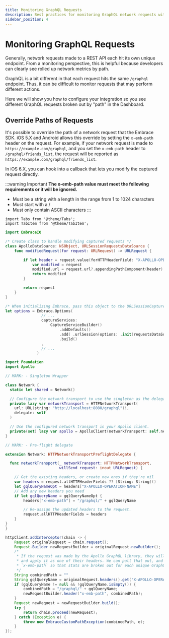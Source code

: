 ```yaml
---
title: Monitoring GraphQL Requests
description: Best practices for monitoring GraphQL network requests with the Embrace SDK
sidebar_position: 4
---
```


# Monitoring GraphQL Requests

Generally, network requests made to a REST API each hit its own unique endpoint.
From a monitoring perspective, this is helpful because developers can clearly
see rolled up network metrics by path.

GraphQL is a bit different in that each request hits the same `/graphql` endpoint.
Thus, it can be difficult to monitor requests that may perform different
actions.

Here we will show you how to configure your integration so you see different
GraphQL requests broken out by "path" in the Dashboard.

## Override Paths of Requests

It's possible to override the path of a network request that the Embrace SDK. iOS 5.X and Android
allows this override by setting the `x-emb-path` header on the request. For example, if your network request is made
to `https://example.com/graphql`, and you set the `x-emb-path` header to `/graphql/friends_list`, the request will
be reported as `https://example.com/graphql/friends_list`.

In iOS 6.X, you can hook into a callback that lets you modify the captured request directly.

:::warning Important
**The x-emb-path value must meet the following requirements or it will be ignored.**

- Must be a string with a length in the range from 1 to 1024 characters
- Must start with a /
- Must only contain ASCII characters
:::

```mdx-code-block
import Tabs from '@theme/Tabs';
import TabItem from '@theme/TabItem';
```

<Tabs groupId="ios-language" queryString="ios-language">

<TabItem value="swift-ios-6" label="Swift (6.X)">

```swift
import EmbraceIO

/* Create class to handle modifying captured requests */
class ApolloDataSource: NSObject, URLSessionRequestsDataSource {
    func modifiedRequest(for request: URLRequest) -> URLRequest {

        if let header = request.value(forHTTPHeaderField: "X-APOLLO-OPERATION-NAME") {
            var modified = request
            modified.url = request.url?.appendingPathComponent(header)  // modify the URL that is recorded
            return modified
        }

        return request
    }
}

/* When initializing Embrace, pass this object to the URLSessionCaptureServce */
let options = Embrace.Options(
                // ...
                captureServices:
                    CaptureServiceBuilder()
                        .addDefaults()
                        .add( .urlSession(options: .init(requestsDataSource: ApolloDataSource())) )
                        .build()
                ,
                // ...
              )
```

</TabItem>

<TabItem value="swift" label="Swift (5.X)">

```swift
import Foundation
import Apollo

// MARK: - Singleton Wrapper

class Network {
  static let shared = Network()

  // Configure the network transport to use the singleton as the delegate.
  private lazy var networkTransport = HTTPNetworkTransport(
    url: URL(string: "http://localhost:8080/graphql")!,
    delegate: self
  )

  // Use the configured network transport in your Apollo client.
  private(set) lazy var apollo = ApolloClient(networkTransport: self.networkTransport)
}

// MARK: - Pre-flight delegate

extension Network: HTTPNetworkTransportPreflightDelegate {

  func networkTransport(_ networkTransport: HTTPNetworkTransport,
                        willSend request: inout URLRequest) {

    // Get the existing headers, or create new ones if they're nil
    var headers = request.allHTTPHeaderFields ?? [String: String]()
    let gqlQueryNameOpt = headers["X-APOLLO-OPERATION-NAME"]
    // Add any new headers you need
    if let gqlQueryName = gqlQueryNameOpt {
        headers["x-emb-path"] = "/graphql/" + gqlQueryName

        // Re-assign the updated headers to the request.
        request.allHTTPHeaderFields = headers
    }
}
}
```

</TabItem>
<TabItem value="java" label="Java">

```java
httpClient.addInterceptor(chain -> {
    Request originalRequest = chain.request();
    Request.Builder newRequestBuilder = originalRequest.newBuilder();
    /*
     * If the request was made by the Apollo GraphQL library, they will take our query name
     * and apply it as one of their headers. We can pull that out, and pass that to
     * `x-emb-path` so that stats are broken out for each unique GraphQL query.
     */
    String combinedPath = ""
    String gqlQueryName = originalRequest.headers().get("X-APOLLO-OPERATION-NAME");
    if (gqlQueryName != null && !gqlQueryName.isEmpty()) {
        combinedPath = "/graphql/" + gqlQueryName;
        newRequestBuilder.header("x-emb-path", combinedPath);
    }
    Request newRequest = newRequestBuilder.build();
    try {
        return chain.proceed(newRequest);
    } catch (Exception e) {
        throw new EmbraceCustomPathException(combinedPath, e);
    }
});
```

</TabItem>
</Tabs>
